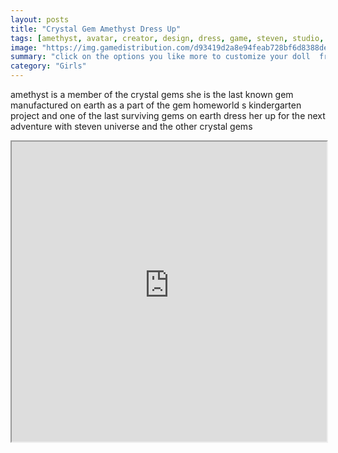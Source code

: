 ```yaml
---
layout: posts
title: "Crystal Gem Amethyst Dress Up"
tags: [amethyst, avatar, creator, design, dress, game, steven, studio, universe, crystal, gem, free, online, games, oyna, game, free, games, play, play, games]
image: "https://img.gamedistribution.com/d93419d2a8e94feab728bf6d8388de30.jpg"
summary: "click on the options you like more to customize your doll  free online games oyna game free games play play games"
category: "Girls"
---
```


amethyst is a member of the crystal gems she is the last known gem manufactured on earth as a part of the gem homeworld s kindergarten project and one of the last surviving gems on earth dress her up for the next adventure with steven universe and the other crystal gems

<iframe width="100%" height="480px;" src="https://html5.gamedistribution.com/d93419d2a8e94feab728bf6d8388de30/"></iframe>